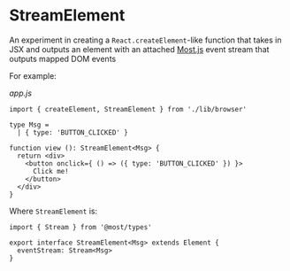 # StreamElement

An experiment in creating a `React.createElement`-like function that 
takes in JSX and outputs an element with an attached [Most.js](https://github.com/cujojs/most) event stream
that outputs mapped DOM events

For example:

*app.js*
```
import { createElement, StreamElement } from './lib/browser'

type Msg =
  | { type: 'BUTTON_CLICKED' }

function view (): StreamElement<Msg> {
  return <div>
    <button onclick={ () => ({ type: 'BUTTON_CLICKED' }) }>
      Click me!
    </button>
  </div>
}
```

Where `StreamElement` is:

```
import { Stream } from '@most/types'

export interface StreamElement<Msg> extends Element {
  eventStream: Stream<Msg>
}
```